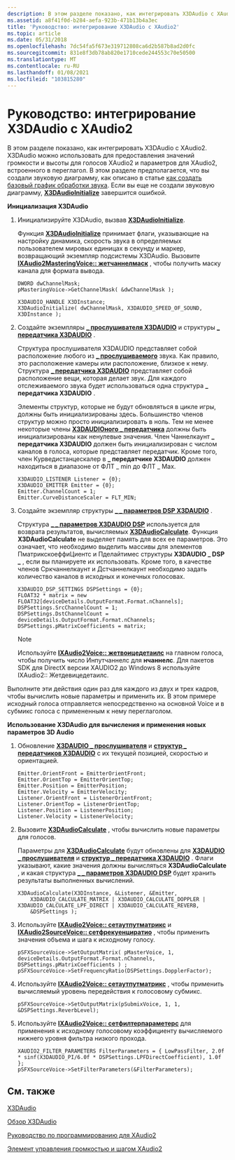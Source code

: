 ```yaml
---
description: В этом разделе показано, как интегрировать X3DAudio с XAudio2.
ms.assetid: a8f41f0d-b284-aefa-923b-471b13b4a3ec
title: 'Руководство: интегрирование X3DAudio с XAudio2'
ms.topic: article
ms.date: 05/31/2018
ms.openlocfilehash: 7dc54fa5f673e319712808ca6d2b587b8ad2d0fc
ms.sourcegitcommit: 831e8f3db78ab820e1710cede244553c70e50500
ms.translationtype: MT
ms.contentlocale: ru-RU
ms.lasthandoff: 01/08/2021
ms.locfileid: "103815280"
---
```

# <a name="how-to-integrate-x3daudio-with-xaudio2"></a>Руководство: интегрирование X3DAudio с XAudio2

В этом разделе показано, как интегрировать X3DAudio с XAudio2. X3DAudio можно использовать для предоставления значений громкости и высоты для голосов XAudio2 и параметров для XAudio2, встроенного в переглагол. В этом разделе предполагается, что вы создали звуковую диаграмму, как описано в статье [как создать базовый график обработки звука](how-to--build-a-basic-audio-processing-graph.md). Если вы еще не создали звуковую диаграмму, [**X3DAudioInitialize**](/windows/desktop/api/x3daudio/nf-x3daudio-x3daudioinitialize) завершится ошибкой.

**Инициализация X3DAudio**

1.  Инициализируйте X3DAudio, вызвав [**X3DAudioInitialize**](/windows/desktop/api/x3daudio/nf-x3daudio-x3daudioinitialize).

    Функция [**X3DAudioInitialize**](/windows/desktop/api/x3daudio/nf-x3daudio-x3daudioinitialize) принимает флаги, указывающие на настройку динамика, скорость звука в определяемых пользователем мировых единицах в секунду и маркер, возвращающий экземпляр подсистемы X3DAudio. Вызовите [**IXAudio2MasteringVoice:: жетчаннелмаск**](/windows/win32/api/xaudio2/nf-xaudio2-ixaudio2masteringvoice-getchannelmask) , чтобы получить маску канала для формата вывода.

    ```
    DWORD dwChannelMask;       
    pMasteringVoice->GetChannelMask( &dwChannelMask );       

    X3DAUDIO_HANDLE X3DInstance;
    X3DAudioInitialize( dwChannelMask, X3DAUDIO_SPEED_OF_SOUND, X3DInstance );
    ```

    

2.  Создайте экземпляры [**\_ прослушивателя X3DAUDIO**](/windows/desktop/api/x3daudio/ns-x3daudio-x3daudio_listener) и структуры [**\_ передатчика X3DAUDIO**](/windows/desktop/api/x3daudio/ns-x3daudio-x3daudio_emitter) .

    Структура прослушивателя X3DAUDIO представляет собой расположение любого из [**\_ прослушиваемого**](/windows/desktop/api/x3daudio/ns-x3daudio-x3daudio_listener) звука. Как правило, это расположение камеры или расположение, близкое к нему. Структура [**\_ передатчика X3DAUDIO**](/windows/desktop/api/x3daudio/ns-x3daudio-x3daudio_emitter) представляет собой расположение вещи, которая делает звук. Для каждого отслеживаемого звука будет использоваться одна структура **\_ передатчика X3DAUDIO** .

    Элементы структур, которые не будут обновляться в цикле игры, должны быть инициализированы здесь. Большинство членов структур можно просто инициализировать в ноль. Тем не менее некоторые члены [**X3DAUDIOного \_ передатчика**](/windows/desktop/api/x3daudio/ns-x3daudio-x3daudio_emitter) должны быть инициализированы как ненулевые значения. Член Чаннелкаунт **\_ передатчика X3DAUDIO** должен быть инициализирован с числом каналов в голоса, которые представляет передатчик. Кроме того, член Курведистанцескалер в **\_ передатчике X3DAUDIO** должен находиться в диапазоне от ФЛТ \_ min до ФЛТ \_ Max.

    ```
    X3DAUDIO_LISTENER Listener = {0};
    X3DAUDIO_EMITTER Emitter = {0};
    Emitter.ChannelCount = 1;
    Emitter.CurveDistanceScaler = FLT_MIN;
    ```

    

3.  Создайте экземпляр структуры [**\_ \_ параметров DSP X3DAUDIO**](/windows/desktop/api/x3daudio/ns-x3daudio-x3daudio_dsp_settings) .

    Структура [**\_ \_ параметров X3DAUDIO DSP**](/windows/desktop/api/x3daudio/ns-x3daudio-x3daudio_dsp_settings) используется для возврата результатов, вычисляемых [**X3DAudioCalculate**](/windows/desktop/api/x3daudio/nf-x3daudio-x3daudiocalculate). Функция **X3DAudioCalculate** не выделяет память для всех ее параметров. Это означает, что необходимо выделить массивы для элементов ПматрикскоеффиЦиентс и Пделайтимес структуры **X3DAUDIO \_ DSP \_** , если вы планируете их использовать. Кроме того, в качестве членов Сркчаннелкаунт и Дстчаннелкаунт необходимо задать количество каналов в исходных и конечных голосовах.

    ```
    X3DAUDIO_DSP_SETTINGS DSPSettings = {0};
    FLOAT32 * matrix = new FLOAT32[deviceDetails.OutputFormat.Format.nChannels];
    DSPSettings.SrcChannelCount = 1;
    DSPSettings.DstChannelCount = deviceDetails.OutputFormat.Format.nChannels;
    DSPSettings.pMatrixCoefficients = matrix;
    ```

    

    > [!Note]  
    > Используйте [**IXAudio2Voice:: жетвоицедетаилс**](/windows/win32/api/xaudio2/nf-xaudio2-ixaudio2voice-getvoicedetails) на главном голоса, чтобы получить число Инпутчаннелс для **нчаннелс**. Для пакетов SDK для DirectX версии XAUDIO2 до Windows 8 используйте IXAudio2:: Жетдевицедетаилс.

     

Выполните эти действия один раз для каждого из двух и трех кадров, чтобы вычислить новые параметры и применить их. В этом примере исходный голоса отправляется непосредственно на основной Voice и в субмикс голоса с примененным к нему переглаголом.

**Использование X3DAudio для вычисления и применения новых параметров 3D Audio**

1.  Обновление [**X3DAUDIO \_ прослушивателя**](/windows/desktop/api/x3daudio/ns-x3daudio-x3daudio_listener) и [**структур \_ передатчиков X3DAUDIO**](/windows/desktop/api/x3daudio/ns-x3daudio-x3daudio_emitter) с их текущей позицией, скоростью и ориентацией.

    ```
    Emitter.OrientFront = EmitterOrientFront;
    Emitter.OrientTop = EmitterOrientTop;
    Emitter.Position = EmitterPosition;
    Emitter.Velocity = EmitterVelocity;
    Listener.OrientFront = ListenerOrientFront;
    Listener.OrientTop = ListenerOrientTop;
    Listener.Position = ListenerPosition;
    Listener.Velocity = ListenerVelocity;
    ```

    

2.  Вызовите [**X3DAudioCalculate**](/windows/desktop/api/x3daudio/nf-x3daudio-x3daudiocalculate) , чтобы вычислить новые параметры для голосов.

    Параметры для [**X3DAudioCalculate**](/windows/desktop/api/x3daudio/nf-x3daudio-x3daudiocalculate) будут обновлены для [**X3DAUDIO \_ прослушивателя**](/windows/desktop/api/x3daudio/ns-x3daudio-x3daudio_listener) и [**структур \_ передатчика X3DAUDIO**](/windows/desktop/api/x3daudio/ns-x3daudio-x3daudio_emitter) . Флаги указывают, какие значения должны вычисляться **X3DAudioCalculate** , и какая структура [**\_ \_ параметров X3DAUDIO DSP**](/windows/desktop/api/x3daudio/ns-x3daudio-x3daudio_dsp_settings) будет хранить результаты выполненных вычислений.

    ```
    X3DAudioCalculate(X3DInstance, &Listener, &Emitter,
        X3DAUDIO_CALCULATE_MATRIX | X3DAUDIO_CALCULATE_DOPPLER | X3DAUDIO_CALCULATE_LPF_DIRECT | X3DAUDIO_CALCULATE_REVERB,
        &DSPSettings );
    ```

    

3.  Используйте [**IXAudio2Voice:: сетаутпутматрикс**](/windows/win32/api/xaudio2/nf-xaudio2-ixaudio2voice-setoutputmatrix) и [**IXAudio2SourceVoice:: сетфрекуенциратио**](/windows/win32/api/xaudio2/nf-xaudio2-ixaudio2sourcevoice-setfrequencyratio) , чтобы применить значения объема и шага к исходному голосу.

    ```
    pSFXSourceVoice->SetOutputMatrix( pMasterVoice, 1, deviceDetails.OutputFormat.Format.nChannels, DSPSettings.pMatrixCoefficients ) ;
    pSFXSourceVoice->SetFrequencyRatio(DSPSettings.DopplerFactor);
    ```

    

4.  Используйте [**IXAudio2Voice:: сетаутпутматрикс**](/windows/win32/api/xaudio2/nf-xaudio2-ixaudio2voice-setoutputmatrix) , чтобы применить вычисляемый уровень передействия к голосовому субмикс.

    ```
    pSFXSourceVoice->SetOutputMatrix(pSubmixVoice, 1, 1, &DSPSettings.ReverbLevel);
    ```

    

5.  Используйте [**IXAudio2Voice:: сетфилтерпараметерс**](/windows/win32/api/xaudio2/nf-xaudio2-ixaudio2voice-setfilterparameters) для применения к исходному голосовому коэффициенту вычисляемого нижнего уровня фильтра низкого прохода.

    ```
    XAUDIO2_FILTER_PARAMETERS FilterParameters = { LowPassFilter, 2.0f * sinf(X3DAUDIO_PI/6.0f * DSPSettings.LPFDirectCoefficient), 1.0f };
    pSFXSourceVoice->SetFilterParameters(&FilterParameters);
    ```

    

## <a name="related-topics"></a>См. также

<dl> <dt>

[X3DAudio](x3daudio.md)
</dt> <dt>

[Обзор X3DAudio](x3daudio-overview.md)
</dt> <dt>

[Руководство по программированию для XAudio2](programming-guide.md)
</dt> <dt>

[Элемент управления громкостью и шагом XAudio2](volume-and-pitch-control.md)
</dt> </dl>

 

 
